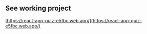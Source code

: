 ## See working project
[https://react-app-quiz-e5fbc.web.app/](https://react-app-quiz-e5fbc.web.app/)
